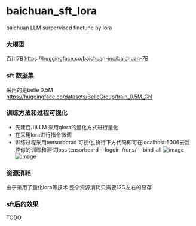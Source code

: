 # baichuan_sft_lora
baichuan LLM surpervised finetune by lora

### 大模型
百川7B 
https://huggingface.co/baichuan-inc/baichuan-7B

### sft 数据集
采用的是belle 0.5M
https://huggingface.co/datasets/BelleGroup/train_0.5M_CN

### 训练方法和过程可视化
+ 先建百川LLM 采用qlora的量化方式进行量化
+ 在采用lora进行指令微调
+ 训练过程采用tensorborad 可视化,执行下方代码即可在localhost:6006去监控你的训练和测试loss
tensorboard  --logdir ./runs/ --bind_all
![image](https://github.com/wp931120/baichuan_sft_lora/assets/28627216/8a0cece1-189a-42a1-ab38-79f244e95d06)
![image](https://github.com/wp931120/baichuan_sft_lora/assets/28627216/0f4897a1-cc9b-440d-a962-dfe5e3da8711)



### 资源消耗
由于采用了量化lora等技术
整个资源消耗只需要12G左右的显存

### sft后的效果
TODO
